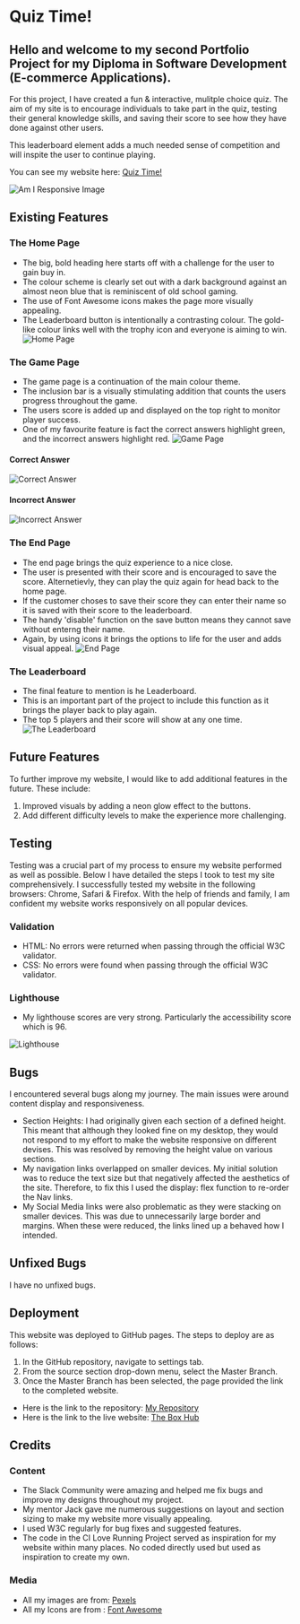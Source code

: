 # Quiz Time!

## Hello and welcome to my second Portfolio Project for my Diploma in Software Development (E-commerce Applications). 

For this project, I have created a fun & interactive, mulitple choice quiz. The aim of my site is to encourage individuals to take part in the quiz, testing their general knowledge skills, and saving their score to see how they have done against other users. 

This leaderboard element adds a much needed sense of competition and will inspite the user to continue playing.

You can see my website here: [Quiz Time!](https://jakepennell.github.io/quiz-time/)

![Am I Responsive Image](https://github.com/JakePennell/quiz-time/blob/main/assets/quiz-time-amiresponsive.jpeg)

## Existing Features

### The Home Page
- The big, bold heading here starts off with a challenge for the user to gain buy in. 
- The colour scheme is clearly set out with a dark background against an almost neon blue that is reminiscent of old school gaming.
- The use of Font Awesome icons makes the page more visually appealing.
- The Leaderboard button is intentionally a contrasting colour. The gold-like colour links well with the trophy icon and everyone is aiming to win.
![Home Page](https://github.com/JakePennell/quiz-time/blob/main/assets/images/home-page.jpeg)

### The Game Page
- The game page is a continuation of the main colour theme. 
- The inclusion bar is a visually stimulating addition that counts the users progress throughout the game.
- The users score is added up and displayed on the top right to monitor player success.
- One of my favourite feature is fact the correct answers highlight green, and the incorrect answers highlight red. 
![Game Page](https://github.com/JakePennell/quiz-time/blob/main/assets/images/game-page.jpeg)
#### Correct Answer
![Correct Answer](https://github.com/JakePennell/quiz-time/blob/main/assets/images/correct-answer.jpeg)
#### Incorrect Answer
![Incorrect Answer](https://github.com/JakePennell/quiz-time/blob/main/assets/images/incorrect-answer.jpeg)

### The End Page
- The end page brings the quiz experience to a nice close. 
- The user is presented with their score and is encouraged to save the score. Alternetievly, they can play the quiz again for head back to the home page.
- If the customer choses to save their score they can enter their name so it is saved with their score to the leaderboard.
- The handy 'disable' function on the save button means they cannot save without enterng their name. 
- Again, by using icons it brings the options to life for the user and adds visual appeal. 
![End Page](https://github.com/JakePennell/quiz-time/blob/main/assets/images/end-page.jpeg)

### The Leaderboard
- The final feature to mention is he Leaderboard.
- This is an important part of the project to include this function as it brings the player back to play again. 
- The top 5 players and their score will show at any one time. 
![The Leaderboard](https://github.com/JakePennell/quiz-time/blob/main/assets/images/leaderboard.jpeg)


## Future Features

To further improve my website, I would like to add additional features in the future. These include:
1. Improved visuals by adding a neon glow effect to the buttons.
2. Add different difficulty levels to make the experience more challenging.

## Testing

Testing was a crucial part of my process to ensure my website performed as well as possible. Below I have detailed the steps I took to test my site comprehensively. I successfully tested my website in the following browsers: Chrome, Safari & Firefox. With the help of friends and family, I am confident my website works responsively on all popular devices. 

### Validation
- HTML: No errors were returned when passing through the official W3C validator.
- CSS: No errors were found when passing through the official W3C validator.

### Lighthouse
- My lighthouse scores are very strong. Particularly the accessibility score which is 96. 

![Lighthouse](https://github.com/JakePennell/the-box-hub/blob/main/assets/images/lighthouse-readme.png)

## Bugs

I encountered several bugs along my journey. The main issues were around content display and responsiveness.
- Section Heights: I had originally given each section of a defined height. This meant that although they looked fine on my desktop, they would not respond to my effort to make the website responsive on different devises. This was resolved by removing the height value on various sections. 
- My navigation links overlapped on smaller devices. My initial solution was to reduce the text size but that negatively affected the aesthetics of the site. Therefore, to fix this I used the display: flex function to re-order the Nav links. 
- My Social Media links were also problematic as they were stacking on smaller devices. This was due to unnecessarily large border and margins. When these were reduced, the links lined up a behaved how I intended. 

## Unfixed Bugs

I have no unfixed bugs. 

## Deployment 

This website was deployed to GitHub pages. The steps to deploy are as follows:

1. In the GitHub repository, navigate to settings tab.
2. From the source section drop-down menu, select the Master Branch.
3. Once the Master Branch has been selected, the page provided the link to the completed website.

- Here is the link to the repository: [My Repository](https://github.com/JakePennell/the-box-hub)
- Here is the link to the live website: [The Box Hub](https://jakepennell.github.io/the-box-hub/)

## Credits

### Content
- The Slack Community were amazing and helped me fix bugs and improve my designs throughout my project.
- My mentor Jack gave me numerous suggestions on layout and section sizing to make my website more visually appealing. 
- I used W3C regularly for bug fixes and suggested features.
- The code in the CI Love Running Project served as inspiration for my website within many places. No coded directly used but used as inspiration to create my own.

### Media
- All my images are from: [Pexels](https://www.pexels.com/)
- All my Icons are from : [Font Awesome](https://fontawesome.com/)